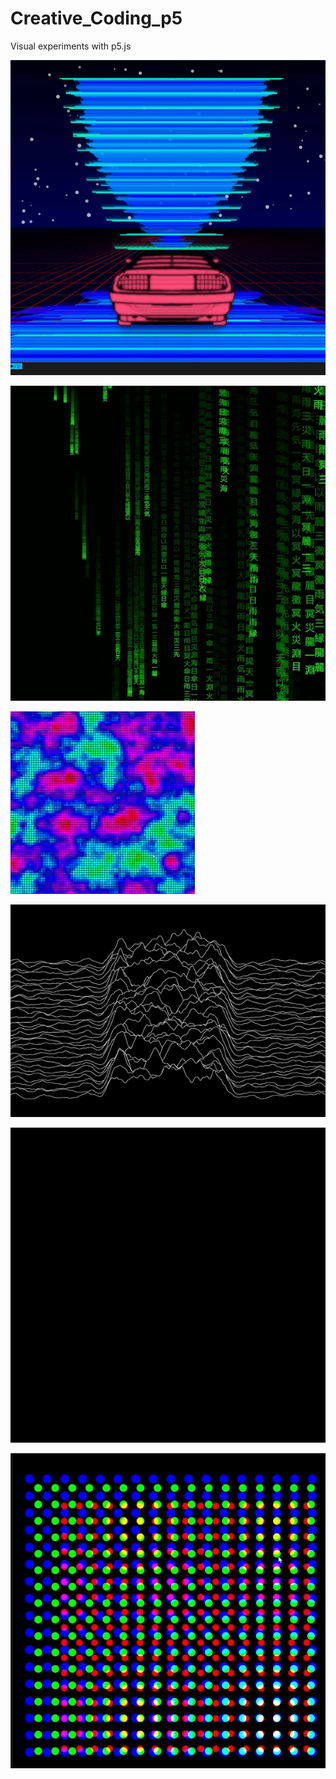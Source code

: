 # Creative_Coding_p5
Visual experiments with p5.js


![](https://github.com/atlasrule/Creative_Coding_p5/blob/master/music_visualization.gif)



![](https://github.com/atlasrule/Creative_Coding_p5/blob/master/digital_rain.gif)



![](https://github.com/atlasrule/Creative_Coding_p5/blob/master/Simple_Perlin_Turbulence.gif)



![](https://github.com/atlasrule/Creative_Coding_p5/blob/master/pulsar_charts_animated.gif)



![](https://github.com/atlasrule/Creative_Coding_p5/blob/master/three_rings.gif)



![](https://github.com/atlasrule/Creative_Coding_p5/blob/master/moire.gif)
